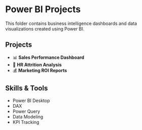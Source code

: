# Power BI Projects

This folder contains business intelligence dashboards and data visualizations created using Power BI.

## Projects
- 📊 **Sales Performance Dashboard**
- 👥 **HR Attrition Analysis**
- 💰 **Marketing ROI Reports**

## Skills & Tools
- Power BI Desktop
- DAX
- Power Query
- Data Modeling
- KPI Tracking
